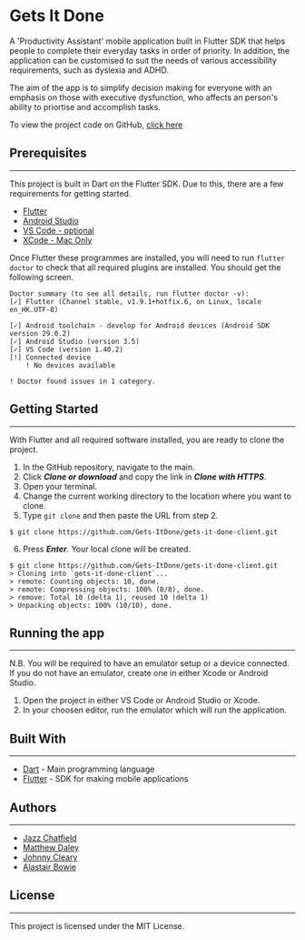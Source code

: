 # Gets It Done

A 'Productivity Assistant' mobile application built in Flutter SDK that helps people to complete their everyday tasks in order of priority. In addition, the application can be customised to suit the needs of various accessibility requirements, such as dyslexia and ADHD.

The aim of the app is to simplify decision making for everyone with an emphasis on those with executive dysfunction, who affects an person's ability to priortise and accomplish tasks.

To view the project code on GitHub, [click here](https://github.com/Gets-ItDone/gets-it-done-client)

## Prerequisites

---

This project is built in Dart on the Flutter SDK. Due to this, there are a few requirements for getting started.

- [Flutter](https://flutter.dev/docs/get-started/install)
- [Android Studio](https://developer.android.com/studio)
- [VS Code - optional](https://code.visualstudio.com/)
- [XCode - Mac Only](https://developer.apple.com/xcode/)

Once Flutter these programmes are installed, you will need to run `flutter doctor` to check that all required plugins are installed. You should get the following screen.

```
Doctor summary (to see all details, run flutter doctor -v):
[✓] Flutter (Channel stable, v1.9.1+hotfix.6, on Linux, locale en_HK.UTF-8)

[✓] Android toolchain - develop for Android devices (Android SDK version 29.0.2)
[✓] Android Studio (version 3.5)
[✓] VS Code (version 1.40.2)
[!] Connected device
    ! No devices available

! Doctor found issues in 1 category.
```

## Getting Started

---

With Flutter and all required software installed, you are ready to clone the project.

1. In the GitHub repository, navigate to the main.
2. Click **_Clone or download_** and copy the link in **_Clone with HTTPS_**.
3. Open your terminal.
4. Change the current working directory to the location where you want to clone.
5. Type `git clone` and then paste the URL from step 2.

```
$ git clone https://github.com/Gets-ItDone/gets-it-done-client.git
```

6. Press **_Enter_**. Your local clone will be created.

```
$ git clone https://github.com/Gets-ItDone/gets-it-done-client.git
> Cloning into `gets-it-done-client`...
> remote: Counting objects: 10, done.
> remote: Compressing objects: 100% (8/8), done.
> remove: Total 10 (delta 1), reused 10 (delta 1)
> Unpacking objects: 100% (10/10), done.
```

## Running the app

---

N.B. You will be required to have an emulator setup or a device connected. If you do not have an emulator, create one in either Xcode or Android Studio.

1. Open the project in either VS Code or Android Studio or Xcode.
2. In your choosen editor, run the emulator which will run the application.

## Built With

---

- [Dart](https://dart.dev/) - Main programming language
- [Flutter](https://flutter.dev/) - SDK for making mobile applications

## Authors

---

- [Jazz Chatfield](https://github.com/jasminechatfield)
- [Matthew Daley](https://github.com/infectedByCode)
- [Johnny Cleary](https://github.com/j-cleary914)
- [Alastair Bowie](https://github.com/allybowie)

## License

---

This project is licensed under the MIT License.
